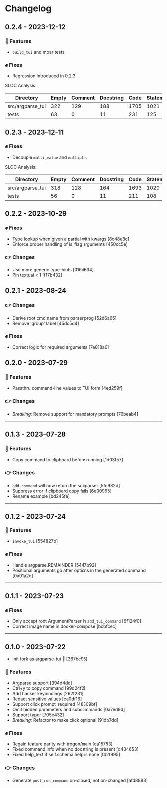 # Changelog

## 0.2.4 - 2023-12-12

### :clap: Features

- `build_tui` and moar tests

### :fist: Fixes

- Regression introduced in 0.2.3

SLOC Analysis:

| Directory        |   Empty |   Comment |   Docstring |   Code |   Statements |
|------------------|---------|-----------|-------------|--------|--------------|
| src/argparse_tui |     322 |       129 |         188 |   1705 |         1021 |
| tests            |      63 |         0 |          11 |    231 |          125 |

## 0.2.3 - 2023-12-11

### :fist: Fixes

- Decouple `multi_value` and `multiple`.

SLOC Analysis:

| Directory        |   Empty |   Comment |   Docstring |   Code |   Statements |
|------------------|---------|-----------|-------------|--------|--------------|
| src/argparse_tui |     318 |       128 |         164 |   1693 |         1020 |
| tests            |      56 |         0 |          11 |    211 |          108 |

## 0.2.2 - 2023-10-29

### :fist: Fixes

- Type lookup when given a partial with kwargs [8c48e8c]
- Enforce proper handling of is_flag arguments [450cc5e]

### :point_right: Changes

- Use more generic type-hints [016d634]
- Pin textual < 1 [f17b432]

## 0.2.1 - 2023-08-24

### :point_right: Changes

- Derive root cmd name from parser.prog [52d6a65]
- Remove 'group' label [45dc5d4]

### :fist: Fixes

- Correct logic for required arguments [7e818a6]

## 0.2.0 - 2023-07-29

### :clap: Features

- Passthru command-line values to TUI form [4ed259f]

### :point_right: Changes

- *Breaking:* Remove support for mandatory prompts [76beab4]

---

## 0.1.3 - 2023-07-28

### :clap: Features

- Copy command to clipboard before running [1d03f57]

### :point_right: Changes

- `add_command` will now return the subparser [5fe982d]
- Suppress error if clipboard copy fails [6e00995]
- Rename example [bd245fe]

---

## 0.1.2 - 2023-07-24

### :clap: Features

- `invoke_tui` [554827b]

### :fist: Fixes

- Handle argparse.REMAINDER [5447b92]
- Positional arguments go after options in the generated command [0a91a2e]

---

## 0.1.1 - 2023-07-23

### :fist: Fixes

- Only accept root ArgumentParser in `add_tui_command` [6f124f0]
- Correct image name in docker-compose [bcbfcec]

---

## 0.1.0 - 2023-07-22

- Init fork as argparse-tui :rocket: [367bc96]

### :clap: Features

- Argparse support [394d4dc]
- Ctrl+y to copy command [99d24f2]
- Add hacker keybindings [262f231]
- Redact sensitive values [ca0df16]
- Support click prompt_required [48809bf]
- Omit hidden parameters and subcommands [0a7ed9d]
- Support typer [705e432]
- *Breaking:* Refactor to make click optional [91db7dd]

### :fist: Fixes

- Regain feature parity with trogon/main [ca15753]
- Fixed command info when no docstring is present [d434653]
- Fixed help_text if self.schema.help is none [f42f995]

### :point_right: Changes

- Generate `post_run_command` on-closed, not on-changed [afd8883]
